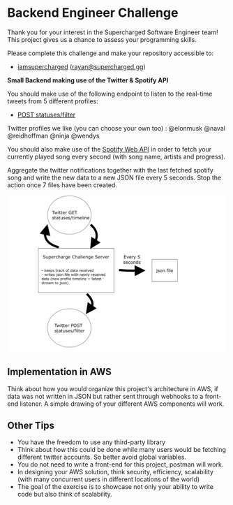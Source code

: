 # Backend Engineer Challenge

Thank you for your interest in the Supercharged Software Engineer team! This project gives us a chance to assess your programming skills.

Please complete this challenge and make your repository accessible to:

- [iamsupercharged](https://github.com/iamsupercharged) (rayan@supercharged.gg)


**Small Backend making use of the Twitter & Spotify API**

You should make use of the following endpoint to listen to the real-time tweets from 5 different profiles:
- [POST statuses/filter](https://developer.twitter.com/en/docs/tweets/filter-realtime/api-reference/post-statuses-filter)

Twitter profiles we like (you can choose your own too) :
	@elonmusk
	@naval
	@reidhoffman
	@ninja
	@wendys

You should also make use of the [Spotify Web API](https://developer.spotify.com/documentation/web-api/) in order to fetch your currently played song every second (with song name, artists and progress). 

Aggregate the twitter notifications together with the last fetched spotify song and write the new data to a new JSON file every 5 seconds. Stop the action once 7 files have been created.

![](base-architecture.png)

## Implementation in AWS ##

Think about how you would organize this project's architecture in AWS, if data was not written in JSON but rather sent through webhooks to a front-end listener. A simple drawing of your different AWS components will work. 

## Other Tips

- You have the freedom to use any third-party library 
- Think about how this could be done while many users would be fetching different twitter accounts. So better avoid global variables. 
- You do not need to write a front-end for this project, postman will work. 
- In designing your AWS solution, think security, efficiency, scalability (with many concurrent users in different locations of the world)
- The goal of the exercise is to showcase not only your ability to write code but also think of scalability. 
